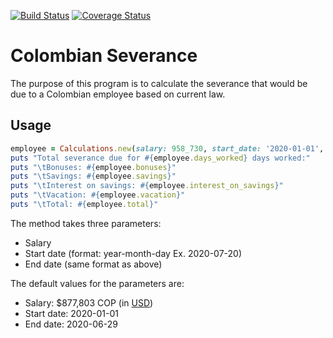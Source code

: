 [![Build Status](https://travis-ci.com/jmvbxx/colombian_severance.svg?branch=master)](https://travis-ci.com/jmvbxx/colombian_severance)
[![Coverage Status](https://coveralls.io/repos/github/jmvbxx/colombian_severance/badge.svg?branch=master)](https://coveralls.io/github/jmvbxx/colombian_severance?branch=master)
# Colombian Severance
The purpose of this program is to calculate the severance that would be due to
a Colombian employee based on current law. 

## Usage
```ruby
employee = Calculations.new(salary: 958_730, start_date: '2020-01-01', end_date: '2020-03-21')
puts "Total severance due for #{employee.days_worked} days worked:"
puts "\tBonuses: #{employee.bonuses}"
puts "\tSavings: #{employee.savings}"
puts "\tInterest on savings: #{employee.interest_on_savings}"
puts "\tVacation: #{employee.vacation}"
puts "\tTotal: #{employee.total}"
```
The method takes three parameters:
* Salary
* Start date (format: year-month-day Ex. 2020-07-20)
* End date (same format as above)

The default values for the parameters are:
* Salary: $877,803 COP (in [USD](https://www.xe.com/currencyconverter/convert/?Amount=877%2C803&From=COP&To=USD))
* Start date: 2020-01-01
* End date: 2020-06-29
